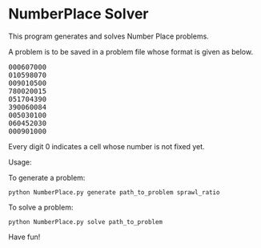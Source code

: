 # NumberPlace Solver

This program generates and solves Number Place problems.

A problem is to be saved in a problem file whose format is given as below.

<pre>
000607000
010598070
009010500
780020015
051704390
390060084
005030100
060452030
000901000
</pre>

Every digit 0 indicates a cell whose number is not fixed yet.

Usage:

To generate a problem:

`python NumberPlace.py generate path_to_problem sprawl_ratio`

To solve a problem:

`python NumberPlace.py solve path_to_problem`

Have fun!
